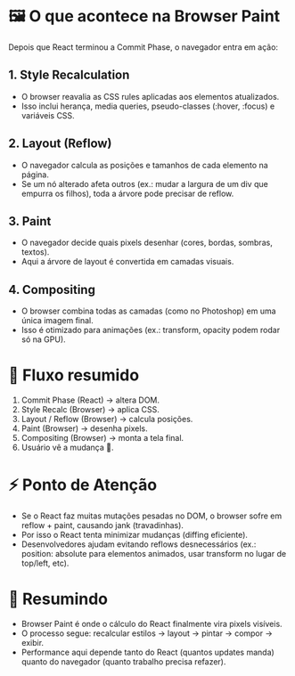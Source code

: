 # 🖼️ O que acontece na Browser Paint

Depois que React terminou a Commit Phase, o navegador entra em ação:

## 1. Style Recalculation

- O browser reavalia as CSS rules aplicadas aos elementos atualizados.
- Isso inclui herança, media queries, pseudo-classes (:hover, :focus) e variáveis CSS.

## 2. Layout (Reflow)

- O navegador calcula as posições e tamanhos de cada elemento na página.
- Se um nó alterado afeta outros (ex.: mudar a largura de um div que empurra os filhos), toda a árvore pode precisar de reflow.

## 3. Paint

- O navegador decide quais pixels desenhar (cores, bordas, sombras, textos).
- Aqui a árvore de layout é convertida em camadas visuais.

## 4. Compositing

- O browser combina todas as camadas (como no Photoshop) em uma única imagem final.
- Isso é otimizado para animações (ex.: transform, opacity podem rodar só na GPU).

# 🔄 Fluxo resumido

1. Commit Phase (React) → altera DOM.
2. Style Recalc (Browser) → aplica CSS.
3. Layout / Reflow (Browser) → calcula posições.
4. Paint (Browser) → desenha pixels.
5. Compositing (Browser) → monta a tela final.
6. Usuário vê a mudança 👀.

# ⚡ Ponto de Atenção

- Se o React faz muitas mutações pesadas no DOM, o browser sofre em reflow + paint, causando jank (travadinhas).
- Por isso o React tenta minimizar mudanças (diffing eficiente).
- Desenvolvedores ajudam evitando reflows desnecessários (ex.: position: absolute para elementos animados, usar transform no lugar de top/left, etc).

# 📝 Resumindo

- Browser Paint é onde o cálculo do React finalmente vira pixels visíveis.
- O processo segue: recalcular estilos → layout → pintar → compor → exibir.
- Performance aqui depende tanto do React (quantos updates manda) quanto do navegador (quanto trabalho precisa refazer).
